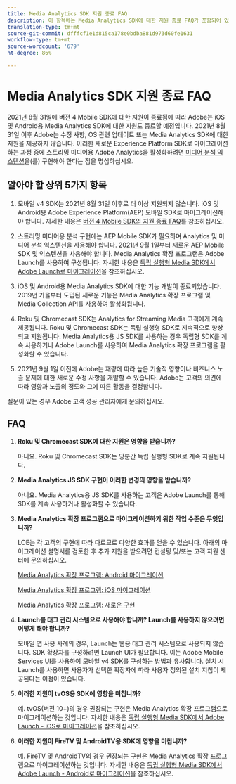 ```yaml
---
title: Media Analytics SDK 지원 종료 FAQ
description: 이 항목에는 Media Analytics SDK에 대한 지원 종료 FAQ가 포함되어 있습니다.
translation-type: tm+mt
source-git-commit: dfffcf1e1d815ca178e0bdba881d973d60fe1631
workflow-type: tm+mt
source-wordcount: '679'
ht-degree: 86%

---
```



# Media Analytics SDK 지원 종료 FAQ

2021년 8월 31일에 버전 4 Mobile SDK에 대한 지원이 종료됨에 따라 Adobe는 iOS 및 Android용 Media Analytics SDK에 대한 지원도 종료할 예정입니다. 2021년 8월 31일 이후 Adobe는 수정 사항, OS 관련 업데이트 또는 Media Analytics SDK에 대한 지원을 제공하지 않습니다.  이러한 새로운 Experience Platform SDK로 마이그레이션하는 과정 중에 스트리밍 미디어용 Adobe Analytics을 활성화하려면 [미디어 분석 익스텐션](https://aep-sdks.gitbook.io/docs/using-mobile-extensions/adobe-media-analytics)을(를) 구현해야 한다는 점을 명심하십시오.

## 알아야 할 상위 5가지 항목

1. 모바일 v4 SDK는 2021년 8월 31일 이후로 더 이상 지원되지 않습니다. iOS 및 Android용 Adobe Experience Platform(AEP) 모바일 SDK로 마이그레이션해야 합니다. 자세한 내용은 [버전 4 Mobile SDK의 지원 종료 FAQ](https://aep-sdks.gitbook.io/docs/version-4-sdk-end-of-support-faq)를 참조하십시오.

1. 스트리밍 미디어용 분석 구현에는 AEP Mobile SDK가 필요하며 Analytics 및 미디어 분석 익스텐션을 사용해야 합니다. 2021년 9월 1일부터 새로운 AEP Mobile SDK 및 익스텐션을 사용해야 합니다.  Media Analytics 확장 프로그램은 Adobe Launch를 사용하여 구성됩니다.  자세한 내용은 [독립 실행형 Media SDK에서 Adobe Launch로 마이그레이션](https://docs.adobe.com/content/help/ko-KR/media-analytics/using/sdk-implement/sdk-to-launch/sdk-to-launch-migration.html)을 참조하십시오.

1. iOS 및 Android용 Media Analytics SDK에 대한 기능 개발이 종료되었습니다.  2019년 가을부터 도입된 새로운 기능은 Media Analytics 확장 프로그램 및 Media Collection API를 사용하여 활성화됩니다.

1. Roku 및 Chromecast SDK는 Analytics for Streaming Media 고객에게 계속 제공됩니다. Roku 및 Chromecast SDK는 독립 실행형 SDK로 지속적으로 향상되고 지원됩니다.  Media Analytics용 JS SDK를 사용하는 경우 독립형 SDK를 계속 사용하거나 Adobe Launch를 사용하여 Media Analytics 확장 프로그램을 활성화할 수 있습니다.

1. 2021년 9월 1일 이전에 Adobe는 재량에 따라 높은 기술적 영향이나 비즈니스 노출 문제에 대한 새로운 수정 사항을 개발할 수 있습니다. Adobe는 고객의 의견에 따라 영향과 노출의 정도와 그에 따른 활동을 결정합니다.

질문이 있는 경우 Adobe 고객 성공 관리자에게 문의하십시오.

## FAQ

1. **Roku 및 Chromecast SDK에 대한 지원은 영향을 받습니까?**

   아니요.  Roku 및 Chromecast SDK는 당분간 독립 실행형 SDK로 계속 지원됩니다.
1. **Media Analytics JS SDK 구현이 이러한 변경의 영향을 받습니까?**

   아니요.  Media Analytics용 JS SDK를 사용하는 고객은 Adobe Launch를 통해 SDK를 계속 사용하거나 활성화할 수 있습니다.
&#x200B;
1. **Media Analytics 확장 프로그램으로 마이그레이션하기 위한 작업 수준은 무엇입니까?**

   LOE는 각 고객의 구현에 따라 다르므로 다양한 효과를 얻을 수 있습니다.  아래의 마이그레이션 설명서를 검토한 후 추가 지원을 받으려면 컨설팅 및/또는 고객 지원 센터에 문의하십시오.

   [Media Analytics 확장 프로그램: Android 마이그레이션](https://docs.adobe.com/content/help/ko-KR/media-analytics/using/sdk-implement/sdk-to-launch/sdk-to-launch-migration-platforms/sdk-to-launch-migration-android.html)

   [Media Analytics 확장 프로그램: iOS 마이그레이션](https://docs.adobe.com/content/help/ko-KR/media-analytics/using/sdk-implement/sdk-to-launch/sdk-to-launch-migration-platforms/sdk-to-launch-migration-ios.html)

   [Media Analytics 확장 프로그램: 새로운 구현](https://aep-sdks.gitbook.io/docs/using-mobile-extensions/adobe-media-analytics)

1. **Launch를 태그 관리 시스템으로 사용해야 합니까? Launch를 사용하지 않으려면 어떻게 해야 합니까?**

   모바일 앱 사용 사례의 경우, Launch는 웹용 태그 관리 시스템으로 사용되지 않습니다.  SDK 확장자를 구성하려면 Launch UI가 필요합니다. 이는 Adobe Mobile Services UI를 사용하여 모바일 v4 SDK를 구성하는 방법과 유사합니다. 설치 시 Launch를 사용하면 사용자가 선택한 확장자에 따라 사용자 정의된 설치 지침이 제공된다는 이점이 있습니다.

1. **이러한 지원이 tvOS용 SDK에 영향을 미칩니까?**

   예. tvOS(버전 10+)의 경우 권장되는 구현은 Media Analytics 확장 프로그램으로 마이그레이션하는 것입니다.  자세한 내용은 [독립 실행형 Media SDK에서 Adobe Launch - iOS로 마이그레이션](https://docs.adobe.com/content/help/en/media-analytics/using/sdk-implement/sdk-to-launch/sdk-to-launch-migration-platforms/sdk-to-launch-migration-ios.html)을 참조하십시오.

1. **이러한 지원이 FireTV 및 AndroidTV용 SDK에 영향을 미칩니까?**

   예. FireTV 및 AndroidTV의 경우 권장되는 구현은 Media Analytics 확장 프로그램으로 마이그레이션하는 것입니다.  자세한 내용은 [독립 실행형 Media SDK에서 Adobe Launch - Android로 마이그레이션](https://docs.adobe.com/content/help/en/media-analytics/using/sdk-implement/sdk-to-launch/sdk-to-launch-migration-platforms/sdk-to-launch-migration-android.html)을 참조하십시오.
